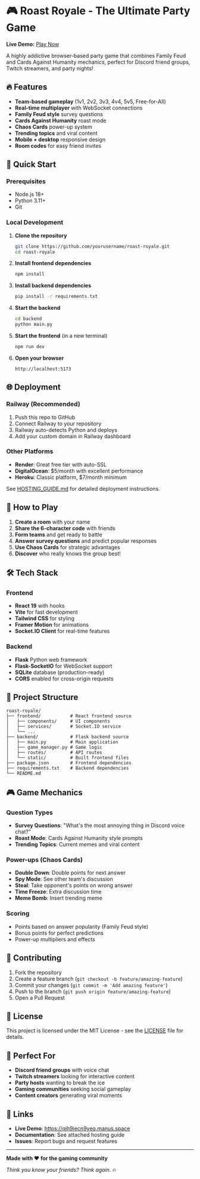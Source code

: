 # 🎮 Roast Royale - The Ultimate Party Game

**Live Demo:** [Play Now](https://qjh9iecn9yeq.manus.space)

A highly addictive browser-based party game that combines Family Feud and Cards Against Humanity mechanics, perfect for Discord friend groups, Twitch streamers, and party nights!

## 🔥 Features

- **Team-based gameplay** (1v1, 2v2, 3v3, 4v4, 5v5, Free-for-All)
- **Real-time multiplayer** with WebSocket connections
- **Family Feud style** survey questions
- **Cards Against Humanity** roast mode
- **Chaos Cards** power-up system
- **Trending topics** and viral content
- **Mobile + desktop** responsive design
- **Room codes** for easy friend invites

## 🚀 Quick Start

### Prerequisites
- Node.js 18+
- Python 3.11+
- Git

### Local Development

1. **Clone the repository**
   ```bash
   git clone https://github.com/yourusername/roast-royale.git
   cd roast-royale
   ```

2. **Install frontend dependencies**
   ```bash
   npm install
   ```

3. **Install backend dependencies**
   ```bash
   pip install -r requirements.txt
   ```

4. **Start the backend**
   ```bash
   cd backend
   python main.py
   ```

5. **Start the frontend** (in a new terminal)
   ```bash
   npm run dev
   ```

6. **Open your browser**
   ```
   http://localhost:5173
   ```

## 🌐 Deployment

### Railway (Recommended)
1. Push this repo to GitHub
2. Connect Railway to your repository
3. Railway auto-detects Python and deploys
4. Add your custom domain in Railway dashboard

### Other Platforms
- **Render**: Great free tier with auto-SSL
- **DigitalOcean**: $5/month with excellent performance
- **Heroku**: Classic platform, $7/month minimum

See [HOSTING_GUIDE.md](./HOSTING_GUIDE.md) for detailed deployment instructions.

## 🎯 How to Play

1. **Create a room** with your name
2. **Share the 6-character code** with friends
3. **Form teams** and get ready to battle
4. **Answer survey questions** and predict popular responses
5. **Use Chaos Cards** for strategic advantages
6. **Discover** who really knows the group best!

## 🛠 Tech Stack

### Frontend
- **React 19** with hooks
- **Vite** for fast development
- **Tailwind CSS** for styling
- **Framer Motion** for animations
- **Socket.IO Client** for real-time features

### Backend
- **Flask** Python web framework
- **Flask-SocketIO** for WebSocket support
- **SQLite** database (production-ready)
- **CORS** enabled for cross-origin requests

## 📁 Project Structure

```
roast-royale/
├── frontend/           # React frontend source
│   ├── components/     # UI components
│   ├── services/       # Socket.IO service
│   └── ...
├── backend/            # Flask backend source
│   ├── main.py         # Main application
│   ├── game_manager.py # Game logic
│   ├── routes/         # API routes
│   └── static/         # Built frontend files
├── package.json        # Frontend dependencies
├── requirements.txt    # Backend dependencies
└── README.md
```

## 🎮 Game Mechanics

### Question Types
- **Survey Questions**: "What's the most annoying thing in Discord voice chat?"
- **Roast Mode**: Cards Against Humanity style prompts
- **Trending Topics**: Current memes and viral content

### Power-ups (Chaos Cards)
- **Double Down**: Double points for next answer
- **Spy Mode**: See other team's discussion
- **Steal**: Take opponent's points on wrong answer
- **Time Freeze**: Extra discussion time
- **Meme Bomb**: Insert trending meme

### Scoring
- Points based on answer popularity (Family Feud style)
- Bonus points for perfect predictions
- Power-up multipliers and effects

## 🤝 Contributing

1. Fork the repository
2. Create a feature branch (`git checkout -b feature/amazing-feature`)
3. Commit your changes (`git commit -m 'Add amazing feature'`)
4. Push to the branch (`git push origin feature/amazing-feature`)
5. Open a Pull Request

## 📝 License

This project is licensed under the MIT License - see the [LICENSE](LICENSE) file for details.

## 🎉 Perfect For

- **Discord friend groups** with voice chat
- **Twitch streamers** looking for interactive content
- **Party hosts** wanting to break the ice
- **Gaming communities** seeking social gameplay
- **Content creators** generating viral moments

## 🔗 Links

- **Live Demo**: https://qjh9iecn9yeq.manus.space
- **Documentation**: See attached hosting guide
- **Issues**: Report bugs and request features

---

**Made with ❤️ for the gaming community**

*Think you know your friends? Think again.* 🔥

